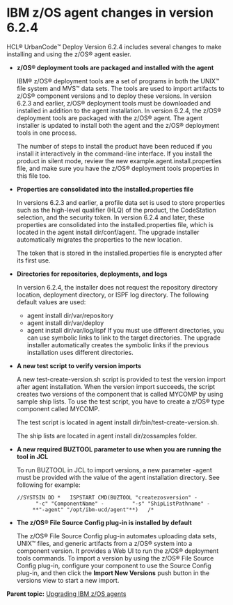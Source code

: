 # IBM z/OS agent changes in version 6.2.4

HCL® UrbanCode™ Deploy Version 6.2.4 includes several changes to make installing and using the z/OS® agent easier.

-   ****z/OS® deployment tools are packaged and installed with the agent****

    IBM® z/OS® deployment tools are a set of programs in both the UNIX™ file system and MVS™ data sets. The tools are used to import artifacts to z/OS® component versions and to deploy these versions. In version 6.2.3 and earlier, z/OS® deployment tools must be downloaded and installed in addition to the agent installation. In version 6.2.4, the z/OS® deployment tools are packaged with the z/OS® agent. The agent installer is updated to install both the agent and the z/OS® deployment tools in one process.

    The number of steps to install the product have been reduced if you install it interactively in the command-line interface. If you install the product in silent mode, review the new example.agent.install.properties file, and make sure you have the z/OS® deployment tools properties in this file too.

-   **Properties are consolidated into the installed.properties file**

    In versions 6.2.3 and earlier, a profile data set is used to store properties such as the high-level qualifier \(HLQ\) of the product, the CodeStation selection, and the security token. In version 6.2.4 and later, these properties are consolidated into the installed.properties file, which is located in the agent install dir/conf/agent. The upgrade installer automatically migrates the properties to the new location.

    The token that is stored in the installed.properties file is encrypted after its first use.

-   **Directories for repositories, deployments, and logs**

    In version 6.2.4, the installer does not request the repository directory location, deployment directory, or ISPF log directory. The following default values are used:

    -   agent install dir/var/repository
    -   agent install dir/var/deploy
    -   agent install dir/var/log/ispf
    If you must use different directories, you can use symbolic links to link to the target directories. The upgrade installer automatically creates the symbolic links if the previous installation uses different directories.

-   **A new test script to verify version imports**

    A new test-create-version.sh script is provided to test the version import after agent installation. When the version import succeeds, the script creates two versions of the component that is called MYCOMP by using sample ship lists. To use the test script, you have to create a z/OS® type component called MYCOMP.

    The test script is located in agent install dir/bin/test-create-version.sh.

    The ship lists are located in agent install dir/zossamples folder.

-   **A new required BUZTOOL parameter to use when you are running the tool in JCL**

    To run BUZTOOL in JCL to import versions, a new parameter -agent must be provided with the value of the agent installation directory. See following for example:

    `//SYSTSIN DD *  
     ISPSTART CMD(BUZTOOL "createzosversion" -  
           "-c" "ComponentName" -  
           "-s" "ShipListPathname" -  
          **"-agent" "/opt/ibm-ucd/agent"**)  
     /*`

-   **The z/OS® File Source Config plug-in is installed by default**

    The z/OS® File Source Config plug-in automates uploading data sets, UNIX™ files, and generic artifacts from a z/OS® system into a component version. It provides a Web UI to run the z/OS® deployment tools commands. To import a version by using the z/OS® File Source Config plug-in, configure your component to use the Source Config plug-in, and then click the **Import New Versions** push button in the versions view to start a new import.


**Parent topic:** [Upgrading IBM z/OS agents](../../com.ibm.udeploy.install.doc/topics/upgrade_zOS_agents.md)

